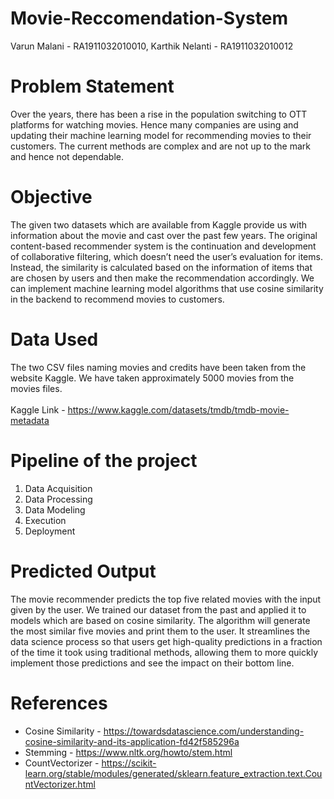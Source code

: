 # Movie-Reccomendation-System

Varun Malani - RA1911032010010, Karthik Nelanti - RA1911032010012

# Problem Statement

Over the years, there has been a rise in the population switching to OTT platforms for watching movies. Hence many companies are using and updating their machine learning model for recommending movies to their customers. The current methods are complex and are not up to the mark and hence not dependable.

# Objective

The given two datasets which are available from Kaggle provide us with information about the movie and cast over the past few years. The original content-based recommender system is the continuation and development of collaborative filtering, which doesn’t need the user’s evaluation for items. Instead, the similarity is calculated based on the information of items that are chosen by users and then make the recommendation accordingly. We can implement machine learning model algorithms that use cosine similarity in the backend to recommend movies to customers.

# Data Used 

The two CSV files naming movies and credits have been taken from the website Kaggle. We have taken approximately 5000 movies from the movies files. 
<br>
<br> 
Kaggle Link - https://www.kaggle.com/datasets/tmdb/tmdb-movie-metadata 

# Pipeline of the project
1. Data Acquisition 
2. Data Processing
3. Data Modeling
4. Execution
5. Deployment

# Predicted Output

The movie recommender predicts the top five related movies with the input given by the user. We trained our dataset from the past and applied it to models which are based on cosine similarity. The algorithm will generate the most similar five movies and print them to the user. It streamlines the data science process so that users get high-quality predictions in a fraction of the time it took using traditional methods, allowing them to more quickly implement those predictions and see the impact on their bottom line.

# References
- Cosine Similarity - https://towardsdatascience.com/understanding-cosine-similarity-and-its-application-fd42f585296a
- Stemming - https://www.nltk.org/howto/stem.html
- CountVectorizer - https://scikit-learn.org/stable/modules/generated/sklearn.feature_extraction.text.CountVectorizer.html



